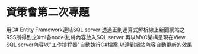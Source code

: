 # 資策會第二次專題
用C# Entity Framework連結SQL server
透過正則運算式解析線上新聞網站之RSS所得到之Xml各node後,將內容放入SQL server
再以MVC架構呈現在View
SQL server內容以"工作排程器"自動執行C#檔案,以達到網站內容自動更新的效果
